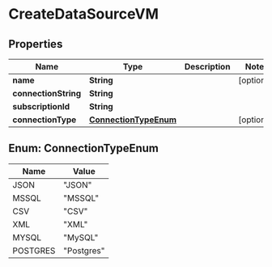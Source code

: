 

# CreateDataSourceVM


## Properties

Name | Type | Description | Notes
------------ | ------------- | ------------- | -------------
**name** | **String** |  |  [optional]
**connectionString** | **String** |  | 
**subscriptionId** | **String** |  | 
**connectionType** | [**ConnectionTypeEnum**](#ConnectionTypeEnum) |  |  [optional]



## Enum: ConnectionTypeEnum

Name | Value
---- | -----
JSON | &quot;JSON&quot;
MSSQL | &quot;MSSQL&quot;
CSV | &quot;CSV&quot;
XML | &quot;XML&quot;
MYSQL | &quot;MySQL&quot;
POSTGRES | &quot;Postgres&quot;



